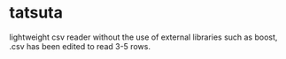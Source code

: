 # tatsuta
lightweight csv reader without the use of external libraries such as boost, .csv has been edited to read 3-5 rows.
